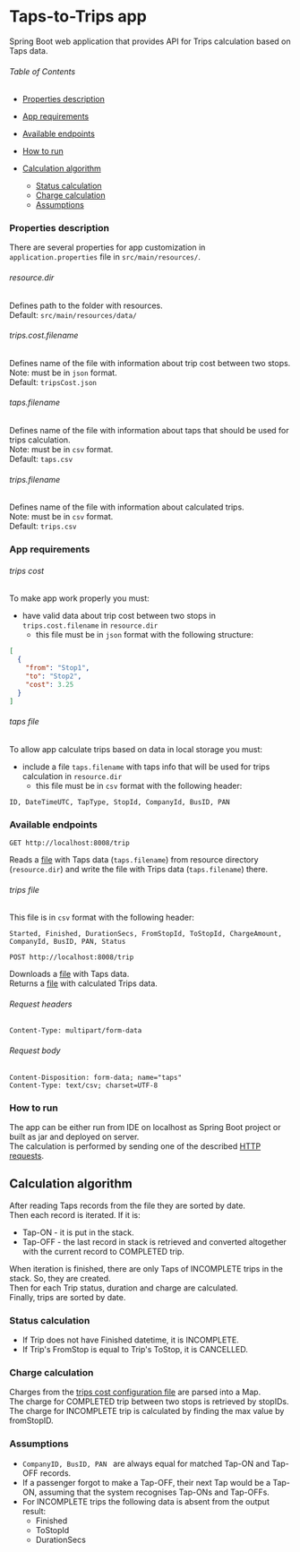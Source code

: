 # Taps-to-Trips app
Spring Boot web application that provides API for Trips calculation based on Taps data.

###### Table of Contents
- [Properties description](#properties-description)
- [App requirements](#app-requirements)
- [Available endpoints](#available-endpoints)
- [How to run](#how-to-run)


- [Calculation algorithm](#calculation-algorithm)
  - [Status calculation](#status-calculation)
  - [Charge calculation](#charge-calculation)
  - [Assumptions](#assumptions)

### Properties description
There are several properties for app customization in
`application.properties` file in `src/main/resources/`.

###### resource.dir
Defines path to the folder with resources.  
Default: `src/main/resources/data/`

###### trips.cost.filename
Defines name of the file with information about trip cost between two stops.  
Note: must be in `json` format.  
Default: `tripsCost.json`

###### taps.filename
Defines name of the file with information about taps that should be used for trips calculation.  
Note: must be in `csv` format.  
Default: `taps.csv`

###### trips.filename
Defines name of the file with information about calculated trips.  
Note: must be in `csv` format.  
Default: `trips.csv`


### App requirements
###### trips cost
To make app work properly you must:

- have valid data about trip cost between two stops in `trips.cost.filename` in `resource.dir`
  - this file must be in `json` format with the following structure:
```json
[
  {
    "from": "Stop1",
    "to": "Stop2",
    "cost": 3.25
  }
]
```

###### taps file
To allow app calculate trips based on data in local storage you must:
- include a file `taps.filename` with taps info that will be used for trips calculation in 
  `resource.dir`
    - this file must be in `csv` format with the following header:
```
ID, DateTimeUTC, TapType, StopId, CompanyId, BusID, PAN
```


### Available endpoints

`GET http://localhost:8008/trip` 

Reads a [file](#taps-file) with Taps data (`taps.filename`) from resource directory (`resource.dir`) and write the file 
with Trips 
data (`taps.filename`) there.

###### trips file

This file is in `csv` format with the following header:
```
Started, Finished, DurationSecs, FromStopId, ToStopId, ChargeAmount, CompanyId, BusID, PAN, Status
```

`POST http://localhost:8008/trip`  

Downloads a [file](#taps-file) with Taps data.  
Returns a [file](#trips-file) with calculated Trips data.

###### Request headers

    Content-Type: multipart/form-data

###### Request body

    Content-Disposition: form-data; name="taps"  
    Content-Type: text/csv; charset=UTF-8

### How to run
The app can be either run from IDE on localhost as Spring Boot project or built as jar and deployed on server.  
The calculation is performed by sending one of the described [HTTP requests](#available-endpoints).

## Calculation algorithm

After reading Taps records from the file they are sorted by date.  
Then each record is iterated. If it is:
- Tap-ON - it is put in the stack.
- Tap-OFF - the last record in stack is retrieved and converted altogether with the current record to COMPLETED trip.  

When iteration is finished, there are only Taps of INCOMPLETE trips in the stack. So, they are created.  
Then for each Trip status, duration and charge are calculated.  
Finally, trips are sorted by date.

### Status calculation

- If Trip does not have Finished datetime, it is INCOMPLETE.
- If Trip's FromStop is equal to Trip's ToStop, it is CANCELLED.

### Charge calculation

Charges from the [trips cost configuration file](#trips-cost) are parsed into a Map.  
The charge for COMPLETED trip between two stops is retrieved by stopIDs.  
The charge for INCOMPLETE trip is calculated by finding the max value by fromStopID.

### Assumptions

- `CompanyID, BusID, PAN ` are always equal for matched Tap-ON and Tap-OFF records.
- If a passenger forgot to make a Tap-OFF, their next Tap would be a Tap-ON, assuming that the system recognises 
  Tap-ONs and Tap-OFFs.
- For INCOMPLETE trips the following data is absent from the output result:
  - Finished
  - ToStopId
  - DurationSecs
